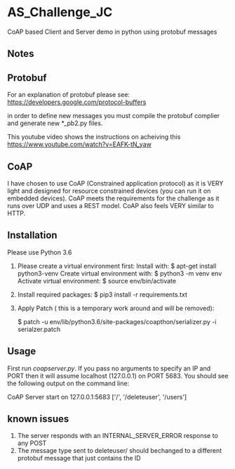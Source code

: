 # AS_Challenge_JC
CoAP based Client and Server demo in python using protobuf messages

## Notes


## Protobuf 

For an explanation of protobuf please see:
https://developers.google.com/protocol-buffers


in order to define new messages you must compile the protobuf complier and generate new *_pb2.py files.

This youtube video shows the instructions on acheiving this
https://www.youtube.com/watch?v=EAFK-tN_yaw

## CoAP

I have chosen to use CoAP (Constrained application protocol) as it is VERY light and designed for resource constrained devices (you can run it on embedded devices). 
CoAP meets the requirements for the challenge as it runs over UDP and uses a REST model. CoAP also feels VERY similar to HTTP.

## Installation
Please use Python 3.6


1.  Please create a virtual environment first:
    Install with:       $  apt-get install python3-venv
    Create virtual environment with: $ python3 -m venv env
    Activate virtual environment:  $ source env/bin/activate

2.  Install required packages:
    $ pip3 install -r requirements.txt

3.  Apply Patch ( this is a temporary work around and will be removed):

    $ patch -u env/lib/python3.6/site-packages/coapthon/serializer.py -i serialzer.patch 

## Usage

First run *coapserver.py*. If you pass no arguments to specify an IP and PORT then it will assume localhost (127.0.0.1) on PORT 5683. You should see the following output on the command line: 

CoAP Server start on 127.0.0.1:5683
['/', '/deleteuser', '/users']



## known issues

1. The server responds with an INTERNAL_SERVER_ERROR response to any POST 
2. The message type sent to deleteuser/ should bechanged to a different protobuf message that just contains the ID